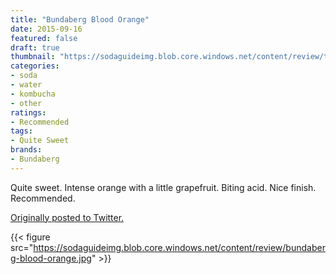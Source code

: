 ```yaml
---
title: "Bundaberg Blood Orange"
date: 2015-09-16
featured: false
draft: true
thumbnail: "https://sodaguideimg.blob.core.windows.net/content/review/thumbs/bundaberg-blood-orange.jpg"
categories:
- soda
- water
- kombucha
- other
ratings:
- Recommended
tags:
- Quite Sweet
brands:
- Bundaberg
---
```


Quite sweet. Intense orange with a little grapefruit. Biting acid. Nice finish. Recommended. 

[Originally posted to Twitter.](https://twitter.com/Cavorter/status/644207344692269056)

{{< figure src="https://sodaguideimg.blob.core.windows.net/content/review/bundaberg-blood-orange.jpg" >}}

